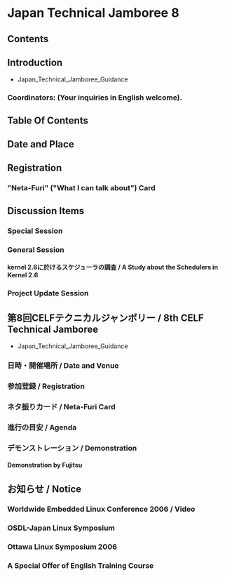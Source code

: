 # Japan Technical Jamboree 8
## Contents
## Introduction
* Japan_Technical_Jamboree_Guidance
### Coordinators: (Your inquiries in English welcome).
## Table Of Contents
## Date and Place
## Registration
### "Neta-Furi" ("What I can talk about") Card
## Discussion Items
### Special Session
### General Session
#### kernel 2.6に於けるスケジューラの調査 / A Study about the Schedulers in Kernel 2.6
### Project Update Session
## 第8回CELFテクニカルジャンボリー / 8th CELF Technical Jamboree
* Japan_Technical_Jamboree_Guidance
### 日時・開催場所 / Date and Venue
### 参加登録 / Registration
### ネタ振りカード / Neta-Furi Card
### 進行の目安 / Agenda
### デモンストレーション / Demonstration
#### Demonstration by Fujitsu
## お知らせ / Notice
### Worldwide Embedded Linux Conference 2006 / Video
### OSDL-Japan Linux Symposium
### Ottawa Linux Symposium 2006
### A Special Offer of English Training Course
